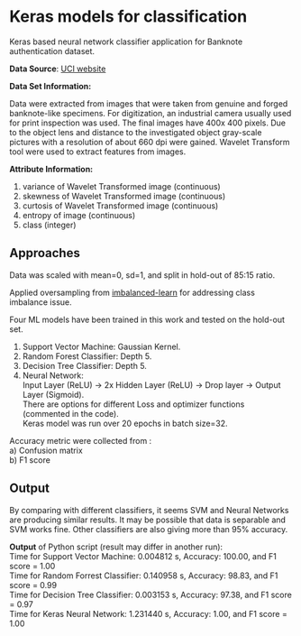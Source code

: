 # Keras models for classification

Keras based neural network classifier application for Banknote authentication dataset.  

**Data Source**: [UCI website](https://archive.ics.uci.edu/ml/datasets/banknote+authentication)  

**Data Set Information:**  

Data were extracted from images that were taken from genuine and forged banknote-like 
specimens. For digitization, an industrial camera usually used for print inspection was 
used. The final images have 400x 400 pixels. Due to the object lens and distance to the 
investigated object gray-scale pictures with a resolution of about 660 dpi were gained.
 Wavelet Transform tool were used to extract features from images.  

**Attribute Information:**

1. variance of Wavelet Transformed image (continuous)  
2. skewness of Wavelet Transformed image (continuous)  
3. curtosis of Wavelet Transformed image (continuous)  
4. entropy of image (continuous)  
5. class (integer)  

## Approaches  

Data was scaled with mean=0, sd=1, and split in hold-out of 85:15 ratio.  

Applied oversampling from [imbalanced-learn](https://imbalanced-learn.readthedocs.io/en/stable/index.html) 
for addressing class imbalance issue.  

Four ML models have been trained in this work and tested on the hold-out set.      
1) Support Vector Machine: Gaussian Kernel.    
2) Random Forest Classifier:  Depth 5.  
3) Decision Tree Classifier:  Depth 5.  
4) Neural Network:  
Input Layer (ReLU) -> 2x Hidden Layer (ReLU) -> Drop layer -> Output Layer (Sigmoid).  
  There are options for different Loss and optimizer functions (commented in the code).  
  Keras model was run over 20 epochs in batch size=32.  


Accuracy metric were collected from :  
a) Confusion matrix  
b) F1 score  

## Output  

By comparing with different classifiers, it seems SVM and Neural Networks are producing similar results. It may be 
possible that data is separable and SVM works fine. Other classifiers are also giving more than 95% accuracy.   

**Output** of Python script (result may differ in another run):  
Time for Support Vector Machine: 0.004812 s, Accuracy: 100.00, and F1 score = 1.00  
Time for Random Forrest Classifier: 0.140958 s, Accuracy: 98.83, and F1 score = 0.99  
Time for Decision Tree Classifier: 0.003153 s, Accuracy: 97.38, and F1 score = 0.97  
Time for Keras Neural Network: 1.231440 s, Accuracy: 1.00, and F1 score = 1.00  
